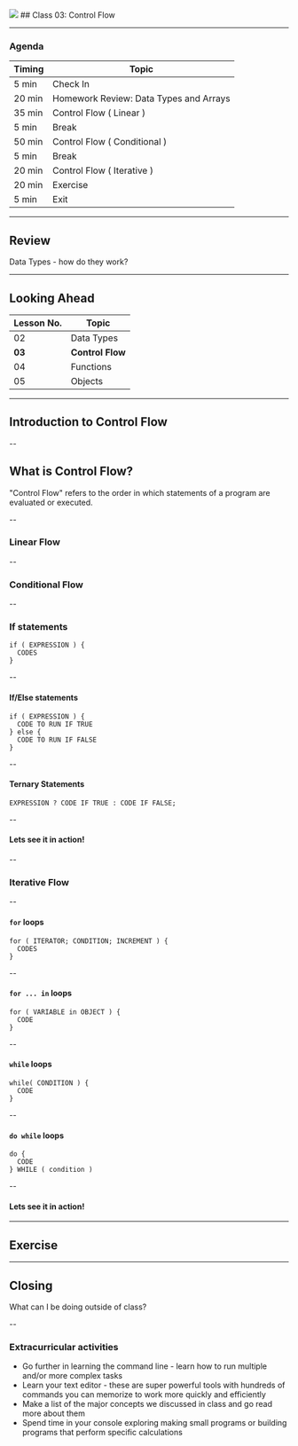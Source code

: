 

<img src="https://ga-core.s3.amazonaws.com/production/uploads/program/default_image/5225/JS-logo-official.png" style="max-width: 100px; border: none; box-shadow: none" />
## Class 03: Control Flow

---
### Agenda
| Timing | Topic                                    |
| ------ | ---------------------------------------- |
| 5  min | Check In                                 |
| 20 min | Homework Review: Data Types and Arrays   |
| 35 min | Control Flow ( Linear )                  |
| 5  min | Break                                    |
| 50 min | Control Flow ( Conditional )             |
| 5  min | Break                                    |
| 20 min | Control Flow ( Iterative )               |
| 20 min | Exercise                                 |
| 5  min | Exit                                     |

---
## Review
Data Types - how do they work?

---
## Looking Ahead

| Lesson No. | Topic             |
| ---------- | -------           |
|     02     |   Data Types      |
|   **03**   | **Control Flow**  |
|     04     |   Functions       |
|     05     |   Objects         |

---
## Introduction to Control Flow

--
## What is Control Flow?
"Control Flow" refers to the order in which statements of a program are evaluated or executed.

--
### Linear Flow

--
### Conditional Flow

--
### If statements
```
if ( EXPRESSION ) {
  CODES
}
```

--
#### If/Else statements
```
if ( EXPRESSION ) {
  CODE TO RUN IF TRUE
} else {
  CODE TO RUN IF FALSE
}
```

--
#### Ternary Statements
```
EXPRESSION ? CODE IF TRUE : CODE IF FALSE;
```

--
#### Lets see it in action!

--
### Iterative Flow

--
#### `for` loops
```
for ( ITERATOR; CONDITION; INCREMENT ) {
  CODES
}
```

--
#### `for ... in` loops
```
for ( VARIABLE in OBJECT ) {
  CODE
}
```

--
#### `while` loops
```
while( CONDITION ) {
  CODE
}
```

--
#### `do while` loops
```
do {
  CODE
} WHILE ( condition )
```

--
#### Lets see it in action!

---
## Exercise

---
## Closing
What can I be doing outside of class?

--
### Extracurricular activities
- Go further in learning the command line - learn how to run multiple and/or more complex tasks
- Learn your text editor - these are super powerful tools with hundreds of commands you can memorize to work more quickly and efficiently
- Make a list of the major concepts we discussed in class and go read more about them
- Spend time in your console exploring making small programs or building programs that perform specific calculations
